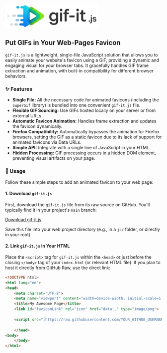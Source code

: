 <img src="logo.png" width="300px" alt="gif-it.js Logo - Stylized GIF icon with motion blur and text 'gif-it.js'"/>

## Put GIFs in Your Web-Pages Favicon

`gif-it.js` is a lightweight, single-file JavaScript solution that allows you to easily animate your website's favicon using a GIF, providing a dynamic and engaging visual for your browser tabs. It gracefully handles GIF frame extraction and animation, with built-in compatibility for different browser behaviors.

### ✨ Features

* **Single File:** All the necessary code for animated favicons (including the `SuperGif` library) is bundled into one convenient `gif-it.js` file.
* **Flexible GIF Sourcing:** Use GIFs hosted locally on your server or from external URLs.
* **Automatic Favicon Animation:** Handles frame extraction and updates the favicon dynamically.
* **Firefox Compatibility:** Automatically bypasses the animation for Firefox browsers, setting the GIF as a static favicon due to its lack of support for animated favicons via Data URLs.
* **Simple API:** Integrate with a single line of JavaScript in your HTML.
* **Hidden Processing:** GIF processing occurs in a hidden DOM element, preventing visual artifacts on your page.

### 🚀 Usage

Follow these simple steps to add an animated favicon to your web page:

#### 1. Download `gif-it.js`

First, download the `gif-it.js` file from its raw source on GitHub. You'll typically find it in your project's `main` branch:

<a href="https://raw.githubusercontent.com/YOUR_GITHUB_USERNAME/YOUR_REPO_NAME/main/gif-it.js" download>Download gif-it.js</a>

Save this file into your web project directory (e.g., in a `js/` folder, or directly in your root).

#### 2. Link `gif-it.js` in Your HTML

Place the `<script>` tag for `gif-it.js` within the `<head>` or just before the closing `</body>` tag of your `index.html` (or relevant HTML file). If you plan to host it directly from GitHub Raw, use the direct link:

```html
<!DOCTYPE html>
<html lang="en">
<head>
    <meta charset="UTF-8">
    <meta name="viewport" content="width=device-width, initial-scale=1.0">
    <title>My Awesome Page</title>
    <link id="faviconLink" rel="icon" href="data:," type="image/png">
    
    <script src="[https://raw.githubusercontent.com/YOUR_GITHUB_USERNAME/YOUR_REPO_NAME/main/gif-it.js](https://raw.githubusercontent.com/YOUR_GITHUB_USERNAME/YOUR_REPO_NAME/main/gif-it.js)"></script>
    
    </head>
<body>
    </body>
</html>
